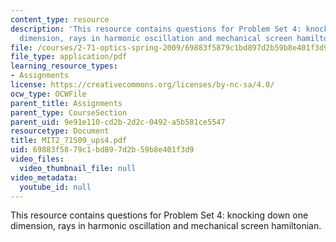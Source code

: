```yaml
---
content_type: resource
description: 'This resource contains questions for Problem Set 4: knocking down one
  dimension, rays in harmonic oscillation and mechanical screen hamiltonian.'
file: /courses/2-71-optics-spring-2009/69883f5879c1bd897d2b59b8e401f3d9_MIT2_71S09_ups4.pdf
file_type: application/pdf
learning_resource_types:
- Assignments
license: https://creativecommons.org/licenses/by-nc-sa/4.0/
ocw_type: OCWFile
parent_title: Assignments
parent_type: CourseSection
parent_uid: 9e91e110-cd2b-2d2c-0492-a5b581ce5547
resourcetype: Document
title: MIT2_71S09_ups4.pdf
uid: 69883f58-79c1-bd89-7d2b-59b8e401f3d9
video_files:
  video_thumbnail_file: null
video_metadata:
  youtube_id: null
---
```

This resource contains questions for Problem Set 4: knocking down one dimension, rays in harmonic oscillation and mechanical screen hamiltonian.